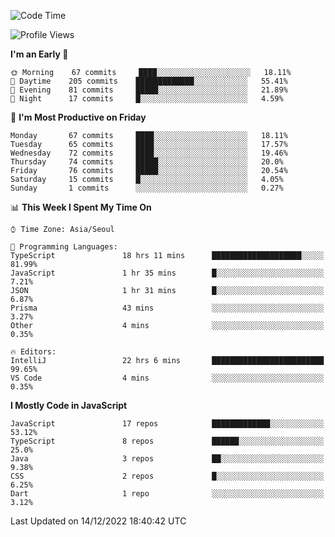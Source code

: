 <!--START_SECTION:waka-->
![Code Time](http://img.shields.io/badge/Code%20Time-4%2C392%20hrs%2051%20mins-blue)

![Profile Views](http://img.shields.io/badge/Profile%20Views-7-blue)

**I'm an Early 🐤** 

```text
🌞 Morning    67 commits     ████░░░░░░░░░░░░░░░░░░░░░   18.11% 
🌆 Daytime    205 commits    █████████████░░░░░░░░░░░░   55.41% 
🌃 Evening    81 commits     █████░░░░░░░░░░░░░░░░░░░░   21.89% 
🌙 Night      17 commits     █░░░░░░░░░░░░░░░░░░░░░░░░   4.59%

```
📅 **I'm Most Productive on Friday** 

```text
Monday       67 commits     ████░░░░░░░░░░░░░░░░░░░░░   18.11% 
Tuesday      65 commits     ████░░░░░░░░░░░░░░░░░░░░░   17.57% 
Wednesday    72 commits     ████░░░░░░░░░░░░░░░░░░░░░   19.46% 
Thursday     74 commits     █████░░░░░░░░░░░░░░░░░░░░   20.0% 
Friday       76 commits     █████░░░░░░░░░░░░░░░░░░░░   20.54% 
Saturday     15 commits     █░░░░░░░░░░░░░░░░░░░░░░░░   4.05% 
Sunday       1 commits      ░░░░░░░░░░░░░░░░░░░░░░░░░   0.27%

```


📊 **This Week I Spent My Time On** 

```text
⌚︎ Time Zone: Asia/Seoul

💬 Programming Languages: 
TypeScript               18 hrs 11 mins      ████████████████████░░░░░   81.99% 
JavaScript               1 hr 35 mins        █░░░░░░░░░░░░░░░░░░░░░░░░   7.21% 
JSON                     1 hr 31 mins        █░░░░░░░░░░░░░░░░░░░░░░░░   6.87% 
Prisma                   43 mins             ░░░░░░░░░░░░░░░░░░░░░░░░░   3.27% 
Other                    4 mins              ░░░░░░░░░░░░░░░░░░░░░░░░░   0.35%

🔥 Editors: 
IntelliJ                 22 hrs 6 mins       █████████████████████████   99.65% 
VS Code                  4 mins              ░░░░░░░░░░░░░░░░░░░░░░░░░   0.35%

```

**I Mostly Code in JavaScript** 

```text
JavaScript               17 repos            █████████████░░░░░░░░░░░░   53.12% 
TypeScript               8 repos             ██████░░░░░░░░░░░░░░░░░░░   25.0% 
Java                     3 repos             ██░░░░░░░░░░░░░░░░░░░░░░░   9.38% 
CSS                      2 repos             █░░░░░░░░░░░░░░░░░░░░░░░░   6.25% 
Dart                     1 repo              ░░░░░░░░░░░░░░░░░░░░░░░░░   3.12%

```



 Last Updated on 14/12/2022 18:40:42 UTC
<!--END_SECTION:waka-->
